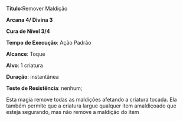 **Titulo**:Remover Maldição

**Arcana 4/ Divina 3**

**Cura de Nível 3/4**

**Tempo de Execução**: Ação Padrão

**Alcance**: Toque

**Alvo**: 1 criatura

**Duração**: instantânea

**Teste de Resistência**: nenhum;

Esta magia remove todas as maldições afetando a criatura tocada. Ela também permite que a criatura largue qualquer item amaldiçoado que esteja segurando, mas não remove a maldição do item
